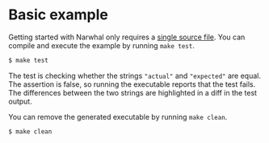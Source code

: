 # Basic example

Getting started with Narwhal only requires a [single source file](https://github.com/vberlier/narwhal/blob/master/examples/basic/run_tests.c). You can compile and execute the example by running `make test`.

```bash
$ make test
```

The test is checking whether the strings `"actual"` and `"expected"` are equal. The assertion is false, so running the executable reports that the test fails. The differences between the two strings are highlighted in a diff in the test output.

You can remove the generated executable by running `make clean`.

```bash
$ make clean
```
